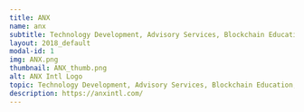 ```yaml
---
title: ANX
name: anx
subtitle: Technology Development, Advisory Services, Blockchain Education, Digital Marketing and Recruitment Services
layout: 2018_default
modal-id: 1
img: ANX.png
thumbnail: ANX_thumb.png
alt: ANX Intl Logo
topic: Technology Development, Advisory Services, Blockchain Education, Digital Marketing and Recruitment Services
description: https://anxintl.com/
---
```

